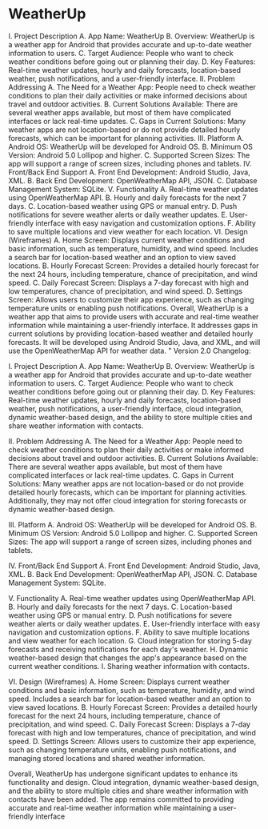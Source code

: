# WeatherUp 
I. Project Description 
A. App Name: WeatherUp 
B. Overview: WeatherUp is a weather app for Android that provides accurate and up-to-date weather information to users. 
C. Target Audience: People who want to check weather conditions before going out or planning their day. 
D. Key Features: Real-time weather updates, hourly and daily forecasts, location-based weather, push notifications, and a user-friendly interface.
II. Problem Addressing 
A. The Need for a Weather App: People need to check weather conditions to plan their daily activities or make informed decisions about travel and outdoor activities. 
B. Current Solutions Available: There are several weather apps available, but most of them have complicated interfaces or lack real-time updates. 
C. Gaps in Current Solutions: Many weather apps are not location-based or do not provide detailed hourly forecasts, which can be important for planning activities.
III. Platform 
A. Android OS: WeatherUp will be developed for Android OS. 
B. Minimum OS Version: Android 5.0 Lollipop and higher. 
C. Supported Screen Sizes: The app will support a range of screen sizes, including phones and tablets.
IV. Front/Back End Support 
A. Front End Development: Android Studio, Java, XML. 
B. Back End Development: OpenWeatherMap API, JSON. 
C. Database Management System: SQLite.
V. Functionality 
A. Real-time weather updates using OpenWeatherMap API. 
B. Hourly and daily forecasts for the next 7 days. 
C. Location-based weather using GPS or manual entry. 
D. Push notifications for severe weather alerts or daily weather updates. 
E. User-friendly interface with easy navigation and customization options. 
F. Ability to save multiple locations and view weather for each location.
VI. Design (Wireframes) 
A. Home Screen: Displays current weather conditions and basic information, such as temperature, humidity, and wind speed. Includes a search bar for location-based weather and an option to view saved locations. 
B. Hourly Forecast Screen: Provides a detailed hourly forecast for the next 24 hours, including temperature, chance of precipitation, and wind speed. 
C. Daily Forecast Screen: Displays a 7-day forecast with high and low temperatures, chance of precipitation, and wind speed. 
D. Settings Screen: Allows users to customize their app experience, such as changing temperature units or enabling push notifications.
Overall, WeatherUp is a weather app that aims to provide users with accurate and real-time weather information while maintaining a user-friendly interface. It addresses gaps in current solutions by providing location-based weather and detailed hourly forecasts. It will be developed using Android Studio, Java, and XML, and will use the OpenWeatherMap API for weather data.
" 
Version 2.0 Changelog:

I. Project Description
A. App Name: WeatherUp
B. Overview: WeatherUp is a weather app for Android that provides accurate and up-to-date weather information to users.
C. Target Audience: People who want to check weather conditions before going out or planning their day.
D. Key Features: Real-time weather updates, hourly and daily forecasts, location-based weather, push notifications, a user-friendly interface, cloud integration, dynamic weather-based design, and the ability to store multiple cities and share weather information with contacts.

II. Problem Addressing
A. The Need for a Weather App: People need to check weather conditions to plan their daily activities or make informed decisions about travel and outdoor activities.
B. Current Solutions Available: There are several weather apps available, but most of them have complicated interfaces or lack real-time updates.
C. Gaps in Current Solutions: Many weather apps are not location-based or do not provide detailed hourly forecasts, which can be important for planning activities. Additionally, they may not offer cloud integration for storing forecasts or dynamic weather-based design.

III. Platform
A. Android OS: WeatherUp will be developed for Android OS.
B. Minimum OS Version: Android 5.0 Lollipop and higher.
C. Supported Screen Sizes: The app will support a range of screen sizes, including phones and tablets.

IV. Front/Back End Support
A. Front End Development: Android Studio, Java, XML.
B. Back End Development: OpenWeatherMap API, JSON.
C. Database Management System: SQLite.

V. Functionality
A. Real-time weather updates using OpenWeatherMap API.
B. Hourly and daily forecasts for the next 7 days.
C. Location-based weather using GPS or manual entry.
D. Push notifications for severe weather alerts or daily weather updates.
E. User-friendly interface with easy navigation and customization options.
F. Ability to save multiple locations and view weather for each location.
G. Cloud integration for storing 5-day forecasts and receiving notifications for each day's weather.
H. Dynamic weather-based design that changes the app's appearance based on the current weather conditions.
I. Sharing weather information with contacts.

VI. Design (Wireframes)
A. Home Screen: Displays current weather conditions and basic information, such as temperature, humidity, and wind speed. Includes a search bar for location-based weather and an option to view saved locations.
B. Hourly Forecast Screen: Provides a detailed hourly forecast for the next 24 hours, including temperature, chance of precipitation, and wind speed.
C. Daily Forecast Screen: Displays a 7-day forecast with high and low temperatures, chance of precipitation, and wind speed.
D. Settings Screen: Allows users to customize their app experience, such as changing temperature units, enabling push notifications, and managing stored locations and shared weather information.

Overall, WeatherUp has undergone significant updates to enhance its functionality and design. Cloud integration, dynamic weather-based design, and the ability to store multiple cities and share weather information with contacts have been added. The app remains committed to providing accurate and real-time weather information while maintaining a user-friendly interface 
